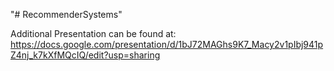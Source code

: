 "# RecommenderSystems"

Additional Presentation can be found at:
https://docs.google.com/presentation/d/1bJ72MAGhs9K7_Macy2v1pIbj941pZ4nj_k7kXfMQcIQ/edit?usp=sharing
